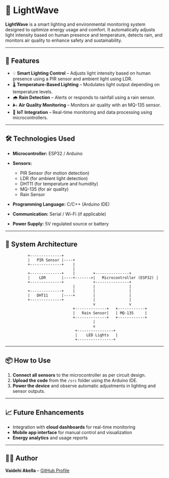 # 🌟 LightWave

**LightWave** is a smart lighting and environmental monitoring system designed to optimize energy usage and comfort. It automatically adjusts light intensity based on human presence and temperature, detects rain, and monitors air quality to enhance safety and sustainability.

---

## 🚀 Features

* 💡 **Smart Lighting Control** – Adjusts light intensity based on human presence using a PIR sensor and ambient light using LDR.
* 🌡️ **Temperature-Based Lighting** – Modulates light output depending on temperature levels.
* 🌧️ **Rain Detection** – Alerts or responds to rainfall using a rain sensor.
* 🌬️ **Air Quality Monitoring** – Monitors air quality with an MQ-135 sensor.
* 📶 **IoT Integration** – Real-time monitoring and data processing using microcontrollers.

---

## 🛠️ Technologies Used

* **Microcontroller:** ESP32 / Arduino
* **Sensors:**

  * PIR Sensor (for motion detection)
  * LDR (for ambient light detection)
  * DHT11 (for temperature and humidity)
  * MQ-135 (for air quality)
  * Rain Sensor
* **Programming Language:** C/C++ (Arduino IDE)
* **Communication:** Serial / Wi-Fi (if applicable)
* **Power Supply:** 5V regulated source or battery

---

## 📸 System Architecture

```
          +--------------+      
          |   PIR Sensor |----+
          +--------------+    |
                              |
          +--------------+    |        +---------------+
          |    LDR       |----+------->|   Microcontroller (ESP32) |
          +--------------+             +---------------+
                              |        |               |
          +--------------+    |        |               |
          |   DHT11      |----+        |               |
          +--------------+             |               |
                                       v               v
                              +--------------+   +------------+
                              |   Rain Sensor|   | MQ-135     |
                              +--------------+   +------------+
                                       |
                                       v
                               +----------------+
                               |    LED Lights   |
                               +----------------+

```

---

## 📦 How to Use

1. **Connect all sensors** to the microcontroller as per circuit design.
2. **Upload the code** from the `/src` folder using the Arduino IDE.
3. **Power the device** and observe automatic adjustments in lighting and sensor outputs.

---

## 📈 Future Enhancements

* Integration with **cloud dashboards** for real-time monitoring
* **Mobile app interface** for manual control and visualization
* **Energy analytics** and usage reports

---

## 🧑‍💻 Author

**Vaidehi Akella** – [GitHub Profile](https://github.com/AkellaVaidehi)


